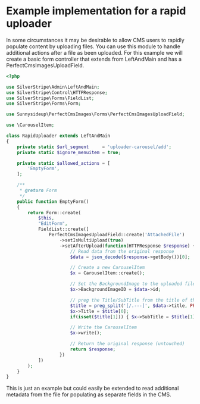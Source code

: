 # Example implementation for a rapid uploader

In some circumstances it may be desirable to allow CMS users to rapidly populate content by uploading files. You can use this module to handle additional actions after a file as been uploaded. For this example we will create a basic form controller that extends from LeftAndMain and has a PerfectCmsImagesUploadField.

```php
<?php

use SilverStripe\Admin\LeftAndMain;
use SilverStripe\Control\HTTPResponse;
use SilverStripe\Forms\FieldList;
use SilverStripe\Forms\Form;

use Sunnysideup\PerfectCmsImages\Forms\PerfectCmsImagesUploadField;

use \CarouselItem;

class RapidUploader extends LeftAndMain
{
    private static $url_segment     = 'uploader-carousel/add';
    private static $ignore_menuitem = true;

    private static $allowed_actions = [
        'EmptyForm',
    ];

    /**
     * @return Form
     */
    public function EmptyForm()
    {
        return Form::create(
            $this,
            "EditForm",
            FieldList::create([
                PerfectCmsImagesUploadField::create('AttachedFile')
                    ->setIsMultiUpload(true)
                    ->setAfterUpload(function(HTTPResponse $response) {
                        // Read data from the original response
                        $data = json_decode($response->getBody())[0];

                        // Create a new CarouselItem
                        $x = CarouselItem::create();

                        // Set the BackgroundImage to the uploaded file
                        $x->BackgroundImageID = $data->id;

                        // preg the Title/SubTitle from the title of the file
                        $title = preg_split('[/.---]', $data->title, PREG_SPLIT_OFFSET_CAPTURE);
                        $x->Title = $title[0];
                        if(isset($title[1])) { $x->SubTitle = $title[1]; }

                        // Write the CarouselItem
                        $x->write();

                        // Return the original response (untouched)
                        return $response;
                    })
            ])
        );
    }
}
```

This is just an example but could easily be extended to read additional metadata from the file for populating as separate fields in the CMS.
